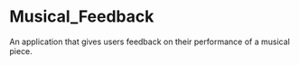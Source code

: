 # Musical_Feedback
An application that gives users feedback on their performance of a musical piece.
